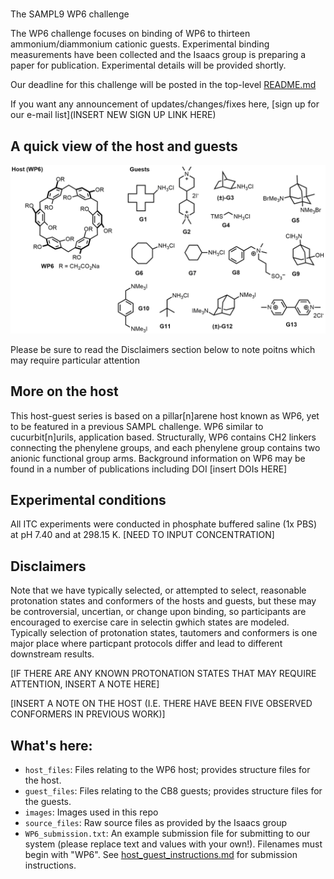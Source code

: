 #
The SAMPL9 WP6 challenge

The WP6 challenge focuses on binding of WP6 to thirteen ammonium/diammonium cationic guests. Experimental binding measurements have been collected and the Isaacs group is preparing a paper for publication. Experimental details will be provided shortly. 

Our deadline for this challenge will be posted in the top-level [README.md](https://github.com/samplchallenges/SAMPL9/blob/master/README.MD#the-wp6-challenge)

If you want any announcement of updates/changes/fixes here, [sign up for our e-mail list](INSERT NEW SIGN UP LINK HERE)

## A quick view of the host and guests

![](images/WP6_overview.png)

Please be sure to read the Disclaimers section below to note poitns which may require particular attention

## More on the host

This host-guest series is based on a pillar[n]arene host known as WP6, yet to be featured in a previous SAMPL challenge. WP6 similar to cucurbit[n]urils, application based. Structurally, WP6 contains CH2 linkers connecting the phenylene groups, and each phenylene group contains two anionic functional group arms. Background information on WP6 may be found in a number of publications including DOI [insert DOIs HERE]

## Experimental conditions

All ITC experiments were conducted in phosphate buffered saline (1x PBS) at pH 7.40 and at 298.15 K. [NEED TO INPUT CONCENTRATION]

## Disclaimers

Note that we have typically selected, or attempted to select, reasonable protonation states and conformers of the hosts and guests, but these may be controversial, uncertian, or change upon binding, so participants are encouraged to exercise care in selectin gwhich states are modeled. Typically selection of protonation states, tautomers and conformers is one major place where particpant protocols differ and lead to different downstream results. 

[IF THERE ARE ANY KNOWN PROTONATION STATES THAT MAY REQUIRE ATTENTION, INSERT A NOTE HERE]

[INSERT A NOTE ON THE HOST (I.E. THERE HAVE BEEN FIVE OBSERVED CONFORMERS IN PREVIOUS WORK)]

## What's here:
- `host_files`: Files relating to the WP6 host; provides structure files for the host.
- `guest_files`: Files relating to the CB8 guests; provides structure files for the guests. 
- `images`: Images used in this repo
- `source_files`: Raw source files as provided by the Isaacs group 
- `WP6_submission.txt`: An example submission file for submitting to our system (please replace text and values with your own!). Filenames must begin with "WP6". See [host_guest_instructions.md](https://github.com/samplchallenges/SAMPL9/blob/master//host_guest_instructions.md) for submission instructions.  
